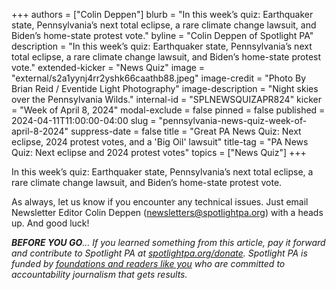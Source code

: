 +++
authors = ["Colin Deppen"]
blurb = "In this week’s quiz: Earthquaker state, Pennsylvania’s next total eclipse, a rare climate change lawsuit, and Biden’s home-state protest vote."
byline = "Colin Deppen of Spotlight PA"
description = "In this week’s quiz: Earthquaker state, Pennsylvania’s next total eclipse, a rare climate change lawsuit, and Biden’s home-state protest vote."
extended-kicker = "News Quiz"
image = "external/s2a1yynj4rr2yshk66caathb88.jpeg"
image-credit = "Photo By Brian Reid / Eventide Light Photography"
image-description = "Night skies over the Pennsylvania Wilds."
internal-id = "SPLNEWSQUIZAPR824"
kicker = "Week of April 8, 2024"
modal-exclude = false
pinned = false
published = 2024-04-11T11:00:00-04:00
slug = "pennsylvania-news-quiz-week-of-april-8-2024"
suppress-date = false
title = "Great PA News Quiz: Next eclipse, 2024 protest votes, and a 'Big Oil' lawsuit"
title-tag = "PA News Quiz: Next eclipse and 2024 protest votes"
topics = ["News Quiz"]
+++

In this week’s quiz: Earthquaker state, Pennsylvania’s next total eclipse, a rare climate change lawsuit, and Biden’s home-state protest vote.

<div data-tf-live="01HV4ATE3BGVZKC5GY22MYAWAE"></div><script src="//embed.typeform.com/next/embed.js"></script>

As always, let us know if you encounter any technical issues. Just email Newsletter Editor Colin Deppen (newsletters@spotlightpa.org) with a heads up. And good luck!

<strong><em>BEFORE YOU GO</em></strong><em>… If you learned something from this article, pay it forward and contribute to Spotlight PA at </em><a href="https://www.spotlightpa.org/donate"><em>spotlightpa.org/donate</em></a><em>. Spotlight PA is funded by </em><a href="https://www.spotlightpa.org/support"><em>foundations and readers like you</em></a><em> who are committed to accountability journalism that gets results.</em>

